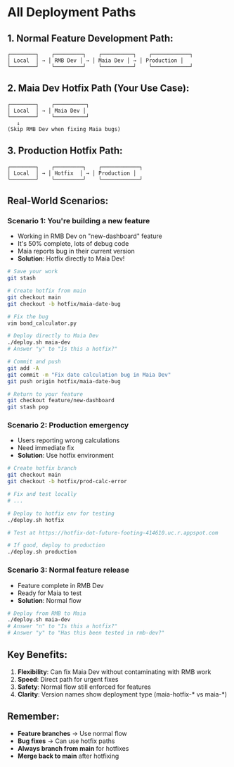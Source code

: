 # All Deployment Paths

## 1. Normal Feature Development Path:
```
┌────────┐    ┌─────────┐    ┌──────────┐    ┌────────────┐
│ Local  │ → │ RMB Dev │ → │ Maia Dev │ → │ Production │
└────────┘    └─────────┘    └──────────┘    └────────────┘
```

## 2. Maia Dev Hotfix Path (Your Use Case):
```
┌────────┐    ┌──────────┐
│ Local  │ → │ Maia Dev │
└────────┘    └──────────┘
   ↓
(Skip RMB Dev when fixing Maia bugs)
```

## 3. Production Hotfix Path:
```
┌────────┐    ┌─────────┐    ┌────────────┐
│ Local  │ → │ Hotfix  │ → │ Production │
└────────┘    └─────────┘    └────────────┘
```

## Real-World Scenarios:

### Scenario 1: You're building a new feature
- Working in RMB Dev on "new-dashboard" feature
- It's 50% complete, lots of debug code
- Maia reports bug in their current version
- **Solution**: Hotfix directly to Maia Dev!

```bash
# Save your work
git stash

# Create hotfix from main
git checkout main
git checkout -b hotfix/maia-date-bug

# Fix the bug
vim bond_calculator.py

# Deploy directly to Maia Dev
./deploy.sh maia-dev
# Answer "y" to "Is this a hotfix?"

# Commit and push
git add -A
git commit -m "Fix date calculation bug in Maia Dev"
git push origin hotfix/maia-date-bug

# Return to your feature
git checkout feature/new-dashboard
git stash pop
```

### Scenario 2: Production emergency
- Users reporting wrong calculations
- Need immediate fix
- **Solution**: Use hotfix environment

```bash
# Create hotfix branch
git checkout main
git checkout -b hotfix/prod-calc-error

# Fix and test locally
# ...

# Deploy to hotfix env for testing
./deploy.sh hotfix

# Test at https://hotfix-dot-future-footing-414610.uc.r.appspot.com

# If good, deploy to production
./deploy.sh production
```

### Scenario 3: Normal feature release
- Feature complete in RMB Dev
- Ready for Maia to test
- **Solution**: Normal flow

```bash
# Deploy from RMB to Maia
./deploy.sh maia-dev
# Answer "n" to "Is this a hotfix?"
# Answer "y" to "Has this been tested in rmb-dev?"
```

## Key Benefits:
1. **Flexibility**: Can fix Maia Dev without contaminating with RMB work
2. **Speed**: Direct path for urgent fixes
3. **Safety**: Normal flow still enforced for features
4. **Clarity**: Version names show deployment type (maia-hotfix-* vs maia-*)

## Remember:
- **Feature branches** → Use normal flow
- **Bug fixes** → Can use hotfix paths
- **Always branch from main** for hotfixes
- **Merge back to main** after hotfixing